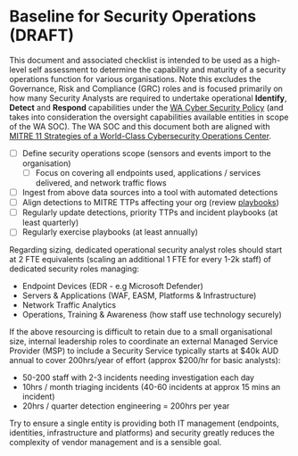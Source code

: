 # Baseline for Security Operations (DRAFT)

This document and associated checklist is intended to be used as a high-level self assessment to determine the capability and maturity of a security operations function for various organisations. Note this excludes the Governance, Risk and Compliance (GRC) roles and is focused primarily on how many Security Analysts are required to undertake operational **Identify**, **Detect** and **Respond** capabilities under the [WA Cyber Security Policy](https://www.wa.gov.au/government/publications/wa-government-cyber-security-policy) (and takes into consideration the oversight capabilities available entities in scope of the WA SOC). The WA SOC and this document both are aligned with [MITRE 11 Strategies of a World-Class Cybersecurity Operations Center](../pdfs/11-strategies-of-a-world-class-cybersecurity-operations-center.pdf).

- [ ] Define security operations scope (sensors and events import to the organisation)
    - [ ] Focus on covering all endpoints used, applications / services delivered, and network traffic flows
- [ ] Ingest from above data sources into a tool with automated detections
- [ ] Align detections to MITRE TTPs affecting your org (review [playbooks](../guidelines/playbooks.md))
- [ ] Regularly update detections, priority TTPs and incident playbooks (at least quarterly)
- [ ] Regularly exercise playbooks (at least annually)

Regarding sizing, dedicated operational security analyst roles should start at 2 FTE equivalents (scaling an additional 1 FTE for every 1-2k staff) of dedicated security roles managing:

- Endpoint Devices (EDR - e.g Microsoft Defender)
- Servers & Applications (WAF, EASM, Platforms & Infrastructure)
- Network Traffic Analytics
- Operations, Training & Awareness (how staff use technology securely)

If the above resourcing is difficult to retain due to a small organisational size, internal leadership roles to coordinate an external Managed Service Provider (MSP) to include a Security Service typically starts at $40k AUD annual to cover 200hrs/year of effort (approx $200/hr for basic analysts):

- 50-200 staff with 2-3 incidents needing investigation each day
- 10hrs / month triaging incidents (40-60 incidents at approx 15 mins an incident)
- 20hrs / quarter detection engineering = 200hrs per year

Try to ensure a single entity is providing both IT management (endpoints, identities, infrastructure and platforms) and security greatly reduces the complexity of vendor management and is a sensible goal.
